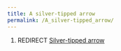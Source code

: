 ```yaml
---
title: A silver-tipped arrow
permalink: /A_silver-tipped_arrow/
---
```


1.  REDIRECT [Silver-tipped arrow](Silver-tipped_arrow "wikilink")